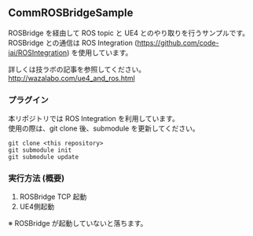 CommROSBridgeSample
-----------------------
ROSBridge を経由して ROS topic と UE4 とのやり取りを行うサンプルです。  
ROSBridge との通信は ROS Integration (https://github.com/code-iai/ROSIntegration) を使用しています。

詳しくは技ラボの記事を参照してください。  
http://wazalabo.com/ue4_and_ros.html


### プラグイン
本リポジトリでは ROS Integration を利用しています。  
使用の際は、git clone 後、submodule を更新してください。
```
git clone <this repository>
git submodule init
git submodule update
```


### 実行方法 (概要)
1. ROSBridge TCP 起動
2. UE4側起動


※ ROSBridge が起動していないと落ちます。

